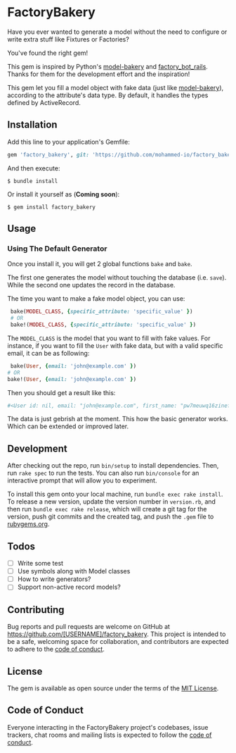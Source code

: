 # FactoryBakery

Have you ever wanted to generate a model without the need to configure or write extra stuff like Fixtures or Factories?

You've found the right gem!

This gem is inspired by Python's [model-bakery](https://pypi.org/project/model-bakery/) and [factory_bot_rails](https://github.com/thoughtbot/factory_bot_rails). Thanks for them for the development effort and the inspiration!

This gem let you fill a model object with fake data (just like [model-bakery](https://pypi.org/project/model-bakery/)), according to the attribute's data type. By default, it handles the types defined by ActiveRecord.

## Installation

Add this line to your application's Gemfile:

```ruby
gem 'factory_bakery', git: 'https://github.com/mohammed-io/factory_bakery.git'
```

And then execute:

    $ bundle install

Or install it yourself as (**Coming soon**):

    $ gem install factory_bakery

## Usage

### Using The Default Generator

Once you install it, you will get 2 global functions `bake` and `bake`.

The first one generates the model without touching the database (i.e. `save`). While the second one updates the record in the database.

The time you want to make a fake model object, you can use:

```ruby
 bake(MODEL_CLASS, {specific_attribute: 'specific_value' })
 # OR
 bake!(MODEL_CLASS, {specific_attribute: 'specific_value' })
```

The `MODEL_CLASS` is the model that you want to fill with fake values. For instance, if you want to fill the `User` with fake data, but with a valid specific email, it can be as following:
```ruby
 bake(User, {email: 'john@example.com' })
# OR
bake!(User, {email: 'john@example.com' })
```

Then you should get a result like this:
```ruby
#<User id: nil, email: "john@example.com", first_name: "pw7meuwq16zinefai0qhq8btqg8zqe", last_name: "qthti7af61n5rlvb8njg3ygncmsofz", phone: "vs8e4lpy63sdv6u", address: "agseb6fjt51who6yel0o6h0t7b1ndr3abn7u0yyc">
```

The data is just gebrish at the moment. This how the basic generator works. Which can be extended or improved later.

## Development

After checking out the repo, run `bin/setup` to install dependencies. Then, run `rake spec` to run the tests. You can also run `bin/console` for an interactive prompt that will allow you to experiment.

To install this gem onto your local machine, run `bundle exec rake install`. To release a new version, update the version number in `version.rb`, and then run `bundle exec rake release`, which will create a git tag for the version, push git commits and the created tag, and push the `.gem` file to [rubygems.org](https://rubygems.org).

## Todos
* [ ] Write some test
* [ ] Use symbols along with Model classes
* [ ] How to write generators?
* [ ] Support non-active record models?

## Contributing

Bug reports and pull requests are welcome on GitHub at https://github.com/[USERNAME]/factory_bakery. This project is intended to be a safe, welcoming space for collaboration, and contributors are expected to adhere to the [code of conduct](https://github.com/[USERNAME]/factory_bakery/blob/master/CODE_OF_CONDUCT.md).

## License

The gem is available as open source under the terms of the [MIT License](https://opensource.org/licenses/MIT).

## Code of Conduct

Everyone interacting in the FactoryBakery project's codebases, issue trackers, chat rooms and mailing lists is expected to follow the [code of conduct](https://github.com/[USERNAME]/factory_bakery/blob/master/CODE_OF_CONDUCT.md).
